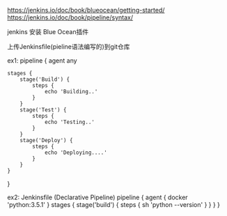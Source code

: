 
https://jenkins.io/doc/book/blueocean/getting-started/
https://jenkins.io/doc/book/pipeline/syntax/

jenkins 安装 Blue Ocean插件


上传Jenkinsfile(pieline语法编写的)到git仓库

ex1:
pipeline {
    agent any

    stages {
        stage('Build') {
            steps {
                echo 'Building..'
            }
        }
        stage('Test') {
            steps {
                echo 'Testing..'
            }
        }
        stage('Deploy') {
            steps {
                echo 'Deploying....'
            }
        }
    }
}


ex2:
Jenkinsfile (Declarative Pipeline)
pipeline {
    agent { docker 'python:3.5.1' }
    stages {
        stage('build') {
            steps {
                sh 'python --version'
            }
        }
    }
}



